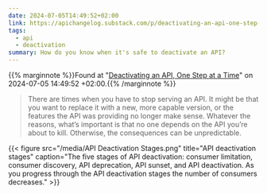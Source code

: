 ```yaml
---
date: 2024-07-05T14:49:52+02:00
link: https://apichangelog.substack.com/p/deactivating-an-api-one-step-at-a
tags:
  - api
  - deactivation
summary: How do you know when it's safe to deactivate an API?
---
```

{{% marginnote %}}Found at "[Deactivating an API, One Step at a Time](https://apichangelog.substack.com/p/deactivating-an-api-one-step-at-a)" on 2024-07-05 14:49:52 +02:00.{{% /marginnote %}}

> There are times when you have to stop serving an API. It might be that you want to replace it with a new, more capable version, or the features the API was providing no longer make sense. Whatever the reasons, what’s important is that no one depends on the API you’re about to kill. Otherwise, the consequences can be unpredictable.

{{< figure src="/media/API Deactivation Stages.png" title="API deactivation stages" caption="The five stages of API deactivation: consumer limitation, consumer discovery, API deprecation, API sunset, and API deactivation. As you progress through the API deactivation stages the number of consumers decreases." >}}